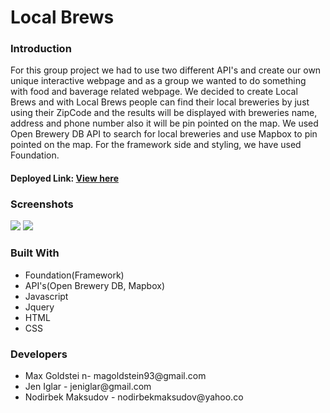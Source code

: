 
<h1>Local Brews</h1>
    <h3>Introduction</h3>
    <p>For this group project we had to use two different API's and create our own unique interactive webpage and as a group we wanted to do something with food and baverage related webpage. We decided to create Local Brews and with Local Brews people can find their local breweries by just using their ZipCode and the results will be displayed with breweries name, address and phone number also it will be pin pointed on the map. We used Open Brewery DB API to search for local breweries and use Mapbox to pin pointed on the map. For the framework side and styling, we have used Foundation.</p>
    <h4>Deployed Link: <a href="https://nodirbek94.github.io/Local-Brews/" target="_blank">View here</a></h4>
    <h3>Screenshots</h3>
    <img src="./assets/Screen%20Shot%202020-09-19%20at%205.01.00%20PM.png">
    <img src="./assets/Screen%20Shot%202020-09-19%20at%205.01.25%20PM.png">
    <h3>Built With</h3>
    <p>
        <ul>
            <li>Foundation(Framework)</li>
            <li>API's(Open Brewery DB, Mapbox)</li>
            <li>Javascript</li>
            <li>Jquery</li>
            <li>HTML</li>
            <li>CSS</li>
        </ul>
    </p>
    <h3>Developers</h3>
    <ul>
        <li>Max Goldstei n- magoldstein93@gmail.com</li>
        <li>Jen Iglar  - jeniglar@gmail.com</li>
        <li>Nodirbek Maksudov - nodirbekmaksudov@yahoo.co </li>
    </ul>


